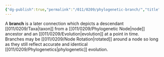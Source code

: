 ```yaml
---
{"dg-publish":true,"permalink":"/011/0209/phylogenetic-branch/","title":"Phylogenetic Branch","tags":["BIOL422"],"created":"2024-09-26T15:22:50.000-07:00","updated":"2025-01-22T00:49:17.781-08:00"}
---
```


A **branch** is a later connection which depicts a descendant [[011/0209/Taxa\|taxon]] from a [[011/0209/Phylogenetic Node\|node]] ancestor and an [[011/0209/Evolution\|evolution]] at a point in time. Branches may be [[011/0209/Node Rotation\|rotated]] around a node so long as they still reflect accurate and identical [[011/0209/Phylogenetics\|phylogenetic]] evolution.